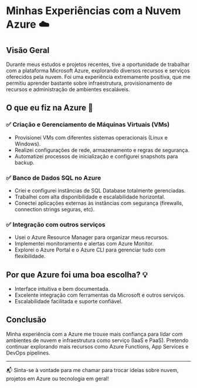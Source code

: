 # Minhas Experiências com a Nuvem Azure ☁️

## Visão Geral

Durante meus estudos e projetos recentes, tive a oportunidade de trabalhar com a plataforma Microsoft Azure, explorando diversos recursos e serviços oferecidos pela nuvem. Foi uma experiência extremamente positiva, que me permitiu aprender bastante sobre infraestrutura, provisionamento de recursos e administração de ambientes escaláveis.

## O que eu fiz na Azure 🚀

### ✅ Criação e Gerenciamento de Máquinas Virtuais (VMs)

- Provisionei VMs com diferentes sistemas operacionais (Linux e Windows).
- Realizei configurações de rede, armazenamento e regras de segurança.
- Automatizei processos de inicialização e configurei snapshots para backup.

### ✅ Banco de Dados SQL no Azure

- Criei e configurei instâncias de SQL Database totalmente gerenciadas.
- Trabalhei com alta disponibilidade e escalabilidade horizontal.
- Conectei aplicações externas às instâncias com segurança (firewalls, connection strings seguras, etc).

### ✅ Integração com outros serviços

- Usei o Azure Resource Manager para organizar meus recursos.
- Implementei monitoramento e alertas com Azure Monitor.
- Explorei o Azure Portal e o Azure CLI para gerenciar tudo com flexibilidade.

## Por que Azure foi uma boa escolha? 💡

- Interface intuitiva e bem documentada.
- Excelente integração com ferramentas da Microsoft e outros serviços.
- Escalabilidade facilitada e suporte confiável.

## Conclusão

Minha experiência com a Azure me trouxe mais confiança para lidar com ambientes de nuvem e infraestrutura como serviço (IaaS e PaaS). Pretendo continuar explorando mais recursos como Azure Functions, App Services e DevOps pipelines.

---

📬 Sinta-se à vontade para me chamar para trocar ideias sobre nuvem, projetos em Azure ou tecnologia em geral!
